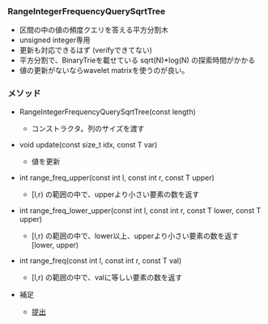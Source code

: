 ### RangeIntegerFrequencyQuerySqrtTree
- 区間の中の値の頻度クエリを答える平方分割木
- unsigned integer専用
- 更新も対応できるはず (verifyできてない)
- 平方分割で、BinaryTrieを載せている sqrt(N)*log(N) の探索時間がかかる
- 値の更新がないならwavelet matrixを使うのが良い。


### メソッド
- RangeIntegerFrequencyQuerySqrtTree(const length) 
  - コンストラクタ。列のサイズを渡す
- void update(const size_t idx, const T var)
  - 値を更新
- int range_freq_upper(const int l, const int r, const T upper) 
  - [l,r) の範囲の中で、upperより小さい要素の数を返す
- int range_freq_lower_upper(const int l, const int r, const T lower, const T upper)
  - [l,r) の範囲の中で、lower以上、upperより小さい要素の数を返す [lower, upper)
- int range_freq(const int l, const int r, const T val)
  - [l,r) の範囲の中で、valに等しい要素の数を返す

- 補足
  - [提出](https://atcoder.jp/contests/abc202/submissions/42263827)
